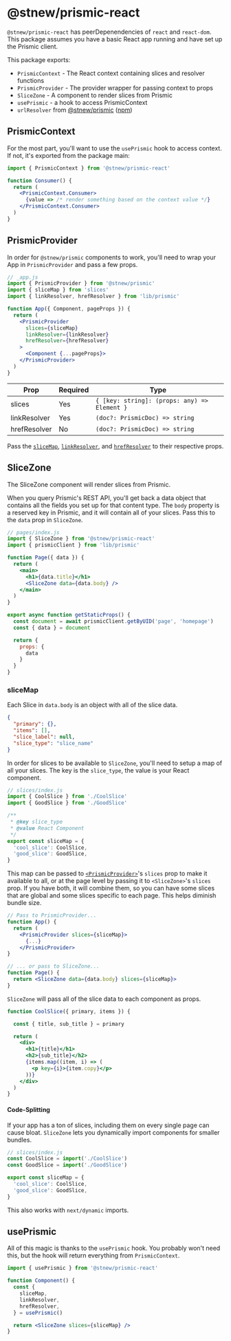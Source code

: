 # @stnew/prismic-react

`@stnew/prismic-react` has peerDepenendencies of `react` and `react-dom`. This package assumes you have a basic React app running and have set up the Prismic client.

This package exports:

- `PrismicContext` - The React context containing slices and resolver functions
- `PrismicProvider` - The provider wrapper for passing context to props
- `SliceZone` - A component to render slices from Prismic
- `usePrismic` - a hook to access PrismicContext
- `urlResolver` from [@stnew/prismic](/packages/prismic) ([npm](https://www.npmjs.com/package/@stnew/prismic))

## PrismicContext

For the most part, you'll want to use the `usePrismic` hook to access context. If not, it's exported from the package main:

```jsx
import { PrismicContext } from '@stnew/prismic-react'

function Consumer() {
  return (
    <PrismicContext.Consumer>
      {value => /* render something based on the context value */}
    </PrismicContext.Consumer>
  )
}

```

## PrismicProvider

In order for `@stnew/prismic` components to work, you'll need to wrap your App in `PrismicProvider` and pass a few props.

```jsx
// _app.js
import { PrismicProvider } from '@stnew/prismic'
import { sliceMap } from 'slices'
import { linkResolver, hrefResolver } from 'lib/prismic'

function App({ Component, pageProps }) {
  return (
    <PrismicProvider
      slices={sliceMap}
      linkResolver={linkResolver}
      hrefResolver={hrefResolver}
    >
      <Component {...pageProps}>
    </PrismicProvider>
  )
}
```

Prop         | Required | Type
------------ | -------- | ------------------------------------------------
slices       | Yes      | `{ [key: string]: (props: any) => Element }`
linkResolver | Yes      | `(doc?: PrismicDoc) => string`
hrefResolver | No       | `(doc?: PrismicDoc) => string`

Pass the [`sliceMap`](#slicemap), [`linkResolver`](/packages/prismic), and [`hrefResolver`](/packages/prismic) to their respective props.

## SliceZone

The SliceZone component will render slices from Prismic.

When you query Prismic's REST API, you'll get back a data object that contains all the fields you set up for that content type. The `body` property is a reserved key in Prismic, and it will contain all of your slices. Pass this to the `data` prop in `SliceZone`.

```jsx
// pages/index.js
import { SliceZone } from '@stnew/prismic-react'
import { prismicClient } from 'lib/prismic'

function Page({ data }) {
  return (
    <main>
      <h1>{data.title}</h1>
      <SliceZone data={data.body} />
    </main>
  )
}

export async function getStaticProps() {
  const document = await prismicClient.getByUID('page', 'homepage')
  const { data } = document

  return {
    props: {
      data
    }
  }
}
```

### sliceMap

Each Slice in `data.body` is an object with all of the slice data.

```json
{
  "primary": {},
  "items": [],
  "slice_label": null,
  "slice_type": "slice_name"
}
```

In order for slices to be available to `SliceZone`, you'll need to setup a map of all your slices. The key is the `slice_type`, the value is your React component.

```jsx
// slices/index.js
import { CoolSlice } from './CoolSlice'
import { GoodSlice } from './GoodSlice'

/**
 * @key slice_type
 * @value React Component
 */
export const sliceMap = {
  'cool_slice': CoolSlice,
  'good_slice': GoodSlice,
}
```

This map can be passed to [`<PrismicProvider>`](#PrismicProvider)'s `slices` prop to make it available to all, or at the page level by passing it to `<SliceZone>`'s `slices` prop. If you have both, it will combine them, so you can have some slices that are global and some slices specific to each page. This helps diminish bundle size.

```jsx
// Pass to PrismicProvider...
function App() {
  return (
    <PrismicProvider slices={sliceMap}>
      {...}
    </PrismicProvider>
}

// ... or pass to SliceZone...
function Page() {
  return <SliceZone data={data.body} slices={sliceMap}>
}
```

`SliceZone` will pass all of the slice data to each component as props.

```jsx
function CoolSlice({ primary, items }) {

  const { title, sub_title } = primary

  return (
    <div>
      <h1>{title}</h1>
      <h2>{sub_title}</h2>
      {items.map((item, i) => (
        <p key={i}>{item.copy}</p>
      ))}
    </div>
  )
}
```

#### Code-Splitting

If your app has a ton of slices, including them on every single page can cause bloat. `SliceZone` lets you dynamically import components for smaller bundles.

```jsx
// slices/index.js
const CoolSlice = import('./CoolSlice')
const GoodSlice = import('./GoodSlice')

export const sliceMap = {
  'cool_slice': CoolSlice,
  'good_slice': GoodSlice,
}
```

This also works with `next/dynamic` imports.

## usePrismic

All of this magic is thanks to the `usePrismic` hook. You probably won't need this, but the hook will return everything from `PrismicContext`.

```jsx
import { usePrismic } from '@stnew/prismic-react'

function Component() {
  const {
    sliceMap,
    linkResolver,
    hrefResolver,
  } = usePrismic()

  return <SliceZone slices={sliceMap} />
}

```
